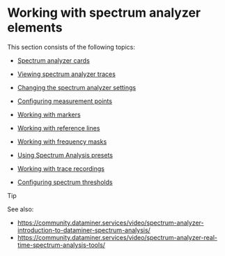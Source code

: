 # Working with spectrum analyzer elements

This section consists of the following topics:

- [Spectrum analyzer cards](Spectrum_analyzer_cards.md)

- [Viewing spectrum analyzer traces](Viewing_spectrum_analyzer_traces.md)

- [Changing the spectrum analyzer settings](Changing_the_spectrum_analyzer_settings.md)

- [Configuring measurement points](Configuring_measurement_points.md)

- [Working with markers](Working_with_markers.md)

- [Working with reference lines](Working_with_reference_lines.md)

- [Working with frequency masks](Working_with_frequency_masks.md)

- [Using Spectrum Analysis presets](Using_Spectrum_Analysis_presets.md)

- [Working with trace recordings](Working_with_trace_recordings.md)

- [Configuring spectrum thresholds](Configuring_spectrum_thresholds.md)

> [!TIP]
> See also:
> -  <https://community.dataminer.services/video/spectrum-analyzer-introduction-to-dataminer-spectrum-analysis/> 
> -  <https://community.dataminer.services/video/spectrum-analyzer-real-time-spectrum-analysis-tools/> 
>
